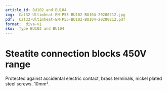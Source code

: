 ```yaml
---
article_id: BU102 and BU104
img:  Cat32-Ultimheat-EN-P55-BU102-BU104-20200212.jpg
pdf:  Cat32-Ultimheat-EN-P55-BU102-BU104-20200212.pdf
format:  diva-v1
sku:  Type BU102 and BU104
---
```

# Steatite connection blocks 450V range

Protected against accidental electric contact, brass terminals, nickel plated steel screws. 10mm².  




